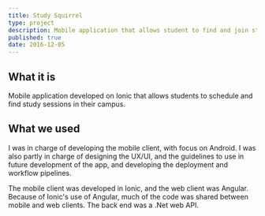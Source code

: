 ```yaml
---
title: Study Squirrel
type: project
description: Mobile application that allows student to find and join study groups in their campus, built on Ionic. 
published: true
date: 2016-12-05
---
```

## What it is
Mobile application developed on Ionic that allows students to schedule and find study sessions in their campus.

## What we used
I was in charge of developing the mobile client, with focus on Android. I was also partly in charge of designing the UX/UI, and the guidelines to use in future development of the app, and developing the deployment and workflow pipelines. 

The mobile client was developed in Ionic, and the web client was Angular. Because of Ionic's use of Angular, much of the code was shared between mobile and web clients. The back end was a .Net web API. 